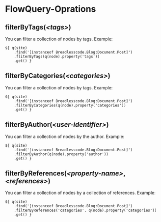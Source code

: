 # FlowQuery-Oprations

## filterByTags(*&lt;tags&gt;*)
You can filter a collection of nodes by tags. Example:

```fusion
${ q(site)
    .find('[instanceof Breadlesscode.Blog:Document.Post]')
    .fliterByTags(q(node).property('tags'))
    .get() }
```

## filterByCategories(*&lt;categories&gt;*)
You can filter a collection of nodes by tags. Example:

```fusion
${ q(site)
    .find('[instanceof Breadlesscode.Blog:Document.Post]')
    .filterByCategories(q(node).property('categories'))
    .get() }
```

## filterByAuthor(*&lt;user-identifier&gt;*)
You can filter a collection of nodes by the author. Example:

```fusion
${ q(site)
    .find('[instanceof Breadlesscode.Blog:Document.Post]')
    .filterByAuthor(q(node).property('author'))
    .get() }
```

## filterByReferences(*&lt;property-name&gt;*, *&lt;references&gt;*)
You can filter a collection of nodes by a collection of references. Example:

```fusion
${ q(site)
    .find('[instanceof Breadlesscode.Blog:Document.Post]')
    .filterByReferences('categories', q(node).property('categories'))
    .get() }
```
